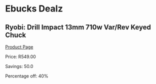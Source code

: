 
# Ebucks Dealz
## Ryobi: Drill Impact 13mm 710w Var/Rev Keyed Chuck
[Product Page](https://www.ebucks.com/web/shop/productSelected.do?prodId=1133338551&catId=1133291653)

Price: R549.00

Savings: 50.0

Percentage off: 40%
	